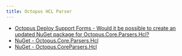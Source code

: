 ```yaml
---
title: Octopus HCL Parser
---
```


- [Octopus Deploy Support Forms - Would it be possible to create an updated NuGet package for Octopus.Core.Parsers.Hcl?](https://help.octopus.com/t/would-it-be-possible-to-create-an-updated-nuget-package-for-octopus-core-parsers-hcl/29191)
- [NuGet - Octopus.Core.Parsers.Hcl](https://www.nuget.org/packages/Octopus.Core.Parsers.Hcl)
- [NuGet - Octopus.CoreParsers.Hcl](https://www.nuget.org/packages/Octopus.CoreParsers.Hcl)
